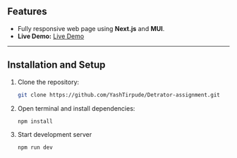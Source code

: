 
## Features

- Fully responsive web page using **Next.js** and **MUI**.
- **Live Demo:** [Live Demo]()

---

## Installation and Setup

1. Clone the repository:

   ```bash
   git clone https://github.com/YashTirpude/Detrator-assignment.git
   ```

1. Open terminal and install dependencies:
   ```bash
   npm install
   ```

2. Start development server
   ```bash
   npm run dev
   ```